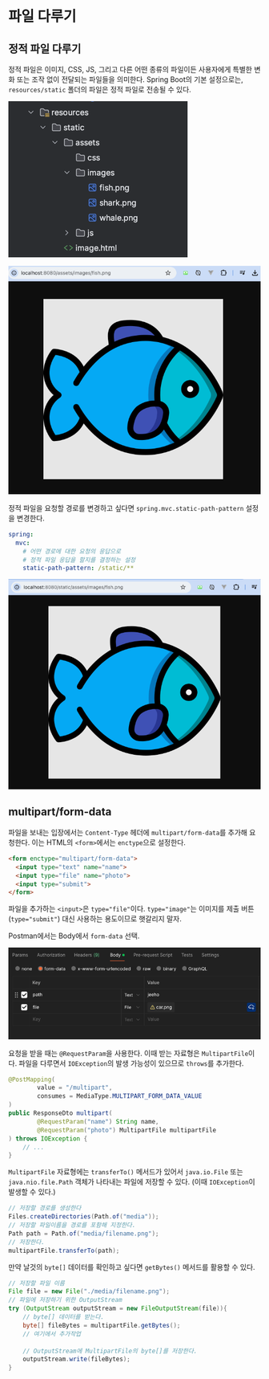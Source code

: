 # 파일 다루기

## 정적 파일 다루기

정적 파일은 이미지, CSS, JS, 그리고 다른 어떤 종류의 파일이든 사용자에게 특별한 변화 또는 조작 없이
전달되는 파일들을 의미한다. Spring Boot의 기본 설정으로는, `resources/static` 폴더의 파일은
정적 파일로 전송될 수 있다.

![Static Files](assets/1_static.png)

![Static Files](assets/2_static.png)

정적 파일을 요청할 경로를 변경하고 싶다면 `spring.mvc.static-path-pattern` 설정을 변경한다.

```yaml
spring:
  mvc:
    # 어떤 경로에 대한 요청의 응답으로
    # 정적 파일 응답을 할지를 결정하는 설정
    static-path-pattern: /static/**
```

![Static Files](assets/3_static.png)

## multipart/form-data

파일을 보내는 입장에서는 `Content-Type` 헤더에 `multipart/form-data`를
추가해 요청한다. 이는 HTML의 `<form>`에서는 `enctype`으로 설정한다.

```html
<form enctype="multipart/form-data">
  <input type="text" name="name">
  <input type="file" name="photo">
  <input type="submit">
</form>
```

파일을 추가하는 `<input>`은 `type="file"`이다. `type="image"`는
이미지를 제출 버튼 (`type="submit"`) 대신 사용하는 용도이므로 햇갈리지 말자.

Postman에서는 Body에서 `form-data` 선택.

![4_multipart.png](assets/4_multipart.png)

요청을 받을 때는 `@RequestParam`을 사용한다. 이때 받는 자료형은
`MultipartFile`이다. 파일을 다루면서 `IOException`의 발생 가능성이 있으므로
`throws`를 추가한다.

```java
@PostMapping(
        value = "/multipart", 
        consumes = MediaType.MULTIPART_FORM_DATA_VALUE
)
public ResponseDto multipart(
        @RequestParam("name") String name,
        @RequestParam("photo") MultipartFile multipartFile
) throws IOException { 
    // ...
}
```

`MultipartFile` 자료형에는 `transferTo()` 메서드가 있어서 `java.io.File` 또는 `java.nio.file.Path`
객체가 나타내는 파일에 저장할 수 있다. (이때 `IOException`이 발생할 수 있다.)

```java
// 저장할 경로를 생성한다
Files.createDirectories(Path.of("media"));
// 저장할 파일이름을 경로를 포함해 지정한다.
Path path = Path.of("media/filename.png");
// 저장한다.
multipartFile.transferTo(path);
```

만약 날것의 `byte[]` 데이터를 확인하고 싶다면 `getBytes()` 메서드를 활용할 수 있다.

```java
// 저장할 파일 이름
File file = new File("./media/filename.png");
// 파일에 저장하기 위한 OutputStream
try (OutputStream outputStream = new FileOutputStream(file)){
    // byte[] 데이터를 받는다.
    byte[] fileBytes = multipartFile.getBytes();
    // 여기에서 추가작업
    
    // OutputStream에 MultipartFile의 byte[]를 저장한다.
    outputStream.write(fileBytes);
}
```
